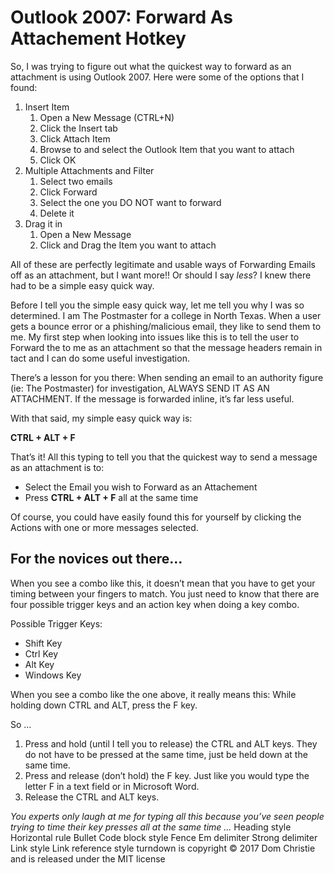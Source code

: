 # Outlook 2007: Forward As Attachement Hotkey

So, I was trying to figure out what the quickest way to forward as an attachment is using Outlook 2007. Here were some of the options that I found:

1. Insert Item
    1. Open a New Message (CTRL+N)
    1. Click the Insert tab
    1. Click Attach Item
    1. Browse to and select the Outlook Item that you want to attach
    1. Click OK
1. Multiple Attachments and Filter
    1. Select two emails
    1. Click Forward
    1. Select the one you DO NOT want to forward
    1. Delete it
1. Drag it in
    1. Open a New Message
    1. Click and Drag the Item you want to attach

All of these are perfectly legitimate and usable ways of Forwarding Emails off as an attachment, but I want more!! Or should I say *less*? I knew there had to be a simple easy quick way.

Before I tell you the simple easy quick way, let me tell you why I was so determined. I am The Postmaster for a college in North Texas. When a user gets a bounce error or a phishing/malicious email, they like to send them to me. My first step when looking into issues like this is to tell the user to Forward the to me as an attachment so that the message headers remain in tact and I can do some useful investigation.

There’s a lesson for you there:
When sending an email to an authority figure (ie: The Postmaster) for investigation, ALWAYS SEND IT AS AN ATTACHMENT. If the message is forwarded inline, it’s far less useful.

With that said, my simple easy quick way is:

**CTRL + ALT + F**

That’s it! All this typing to tell you that the quickest way to send a message as an attachment is to:

- Select the Email you wish to Forward as an Attachement
- Press **CTRL + ALT + F** all at the same time

Of course, you could have easily found this for yourself by clicking the Actions with one or more messages selected.

## For the novices out there…

When you see a combo like this, it doesn’t mean that you have to get your timing between your fingers to match. You just need to know that there are four possible trigger keys and an action key when doing a key combo.

Possible Trigger Keys:

- Shift Key
- Ctrl Key
- Alt Key
- Windows Key

When you see a combo like the one above, it really means this:
While holding down CTRL and ALT, press the F key.

So …

1. Press and hold (until I tell you to release) the CTRL and ALT keys. They do not have to be pressed at the same time, just be held down at the same time.
1. Press and release (don’t hold) the F key. Just like you would type the letter F in a text field or in Microsoft Word.
1. Release the CTRL and ALT keys.

*You experts only laugh at me for typing all this because you’ve seen people trying to time their key presses all at the same time …*
Heading style Horizontal rule Bullet Code block style Fence Em delimiter Strong delimiter Link style Link reference style 
turndown is copyright © 2017 Dom Christie and is released under the MIT license